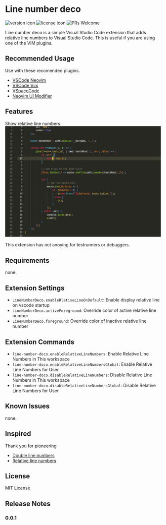 # Line number deco

![version icon](https://shields.io/visual-studio-marketplace/v/ShortArrow.line-number-deco)
![license icon](https://shields.io/github/license/ShortArrow/line_number_deco.svg)
![PRs Welcome](https://img.shields.io/badge/PRs-welcome-blueviolet.svg)

Line number deco is a simple Visual Studio Code extension that adds relative line numbers to Visual Studio Code.
This is useful if you are using one of the VIM plugins.

## Recommended Usage

Use with these recomended plugins.

- [VSCode Neovim](https://marketplace.visualstudio.com/items?itemName=asvetliakov.vscode-neovim)
- [VSCode Vim](https://marketplace.visualstudio.com/items?itemName=vscodevim.vim)
- [VSpaceCode](https://marketplace.visualstudio.com/items?itemName=VSpaceCode.vspacecode)
- [Neovim UI Modifier](https://marketplace.visualstudio.com/items?itemName=JulianIaquinandi.nvim-ui-modifier)

## Features

Show relative line numbers
![visual representation of the action](./images/Animation.gif)

This extension has not anoying for testrunners or debuggers.

## Requirements

none.

## Extension Settings

- `LineNumberDeco.enableRlativeLineOnDefault`: Enable display relative line on vscode startup
- `LineNumberDeco.activeForeground`: Override color of active relative line number
- `LineNumberDeco.foreground`: Override color of inactive relative line number

## Extension Commands

- `line-number-doco.enableRelativeLineNumbers`: Enable Relative Line Numbers in This workspace
- `line-number-doco.enableRelativeLineNumbersGlobal`: Enable Relative Line Numbers for User
- `line-number-doco.disableRelativeLineNumbers`: Disable Relative Line Numbers in This workspace
- `line-number-doco.disableRelativeLineNumbersGlobal`: Disable Relative Line Numbers for User

## Known Issues

none.

## Inspired

Thank you for pioneering

- [Double line numbers](https://marketplace.visualstudio.com/items?itemName=slhsxcmy.vscode-double-line-numbers)
- [Relative line numbers](https://marketplace.visualstudio.com/items?itemName=extr0py.vscode-relative-line-numbers)

## License

MIT License

## Release Notes

### 0.0.1

